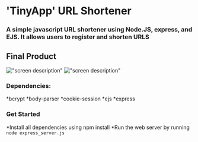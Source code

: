 # 'TinyApp' URL Shortener
### A simple javascript URL shortener using Node.JS, express, and EJS. It allows users to register and shorten URLS

## Final Product

!["screen description"](#)
!["screen description"](#)


### Dependencies:
*bcrypt
*body-parser
*cookie-session
*ejs
*express


### Get Started
*Install all dependencies using npm install
*Run the web server by running `node express_server.js`